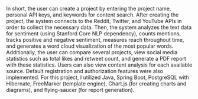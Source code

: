 In short, the user can create a project by entering the project name, personal API keys, and keywords for content search. After creating the project, the system connects to the Reddit, Twitter, and YouTube APIs in order to collect the necessary data. Then, the system analyzes the text data for sentiment (using Stanford Core NLP dependency), counts mentions, tracks positive and negative sentiment, measures reach throughout time, and generates a word cloud visualization of the most popular words. Additionally, the user can compare several projects, view social media statistics such as total likes and retweet count, and generate a PDF report with these statistics. Users can also view content analysis for each available source. Default registration and authorization features were also implemented. For this project, I utilized Java, Spring Boot, PostgreSQL with Hibernate, FreeMarker (template engine), Chart.js (for creating charts and diagrams), and flying-saucer (for report generation).
